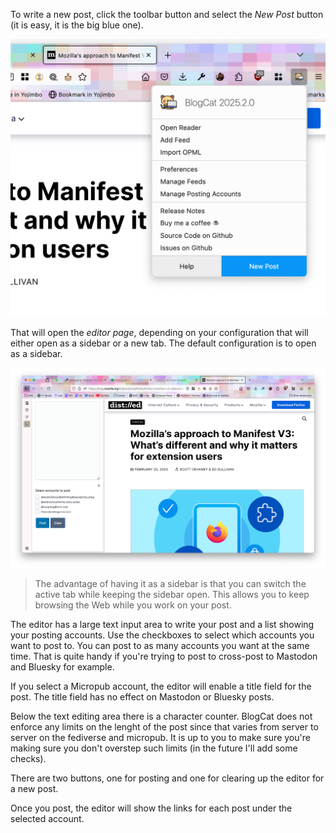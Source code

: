 To write a new post, click the toolbar button and select the _New Post_ button (it is easy, it is the big blue one).

![Toolbar button](_media/browser-action.png)

That will open the _editor page_, depending on your configuration that will either open as a sidebar or a new tab. The default configuration is to open as a sidebar.

![Editor as a sidebar](_media/sidebar.png)

> The advantage of having it as a sidebar is that you can switch the active tab while keeping the sidebar open. This allows you to keep browsing the Web while you work on your post.

The editor has a large text input area to write your post and a list showing your posting accounts. Use the checkboxes to select which accounts you want to post to. You can post to as many accounts you want at the same time. That is quite handy if you're trying to post to cross-post to Mastodon and Bluesky for example.

If you select a Micropub account, the editor will enable a title field for the post. The title field has no effect on Mastodon or Bluesky posts.

Below the text editing area there is a character counter. BlogCat does not enforce any limits on the lenght of the post since that varies from server to server on the fediverse and micropub. It is up to you to make sure you're making sure you don't overstep such limits (in the future I'll add some checks).

There are two buttons, one for posting and one for clearing up the editor for a new post.

Once you post, the editor will show the links for each post under the selected account.
